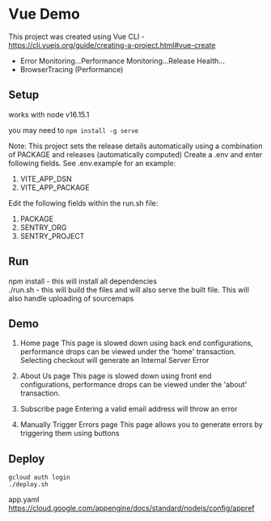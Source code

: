 # Vue Demo
This project was created using Vue CLI - https://cli.vuejs.org/guide/creating-a-project.html#vue-create
- Error Monitoring...Performance Monitoring...Release Health...
- BrowserTracing (Performance)  

## Setup
works with node v16.15.1

you may need to `npm install -g serve`

Note: This project sets the release details automatically using a combination of PACKAGE and releases (automatically computed)
Create a .env and enter following fields. See .env.example for an example:
1. VITE_APP_DSN
2. VITE_APP_PACKAGE

Edit the following fields within the run.sh file:
1. PACKAGE
2. SENTRY_ORG
3. SENTRY_PROJECT

## Run
npm install - this will install all dependencies  
./run.sh - this will build the files and will also serve the built file. This will also handle uploading of sourcemaps

## Demo
1. Home page
This page is slowed down using back end configurations, performance drops can be viewed under the 'home' transaction.
Selecting checkout will generate an Internal Server Error

2. About Us page
This page is slowed down using front end configurations, performance drops can be viewed under the 'about' transaction.

3. Subscribe page
Entering a valid email address will throw an error

4. Manually Trigger Errors page
This page allows you to generate errors by triggering them using buttons

## Deploy

```
gcloud auth login
./deploy.sh
```
app.yaml https://cloud.google.com/appengine/docs/standard/nodejs/config/appref

